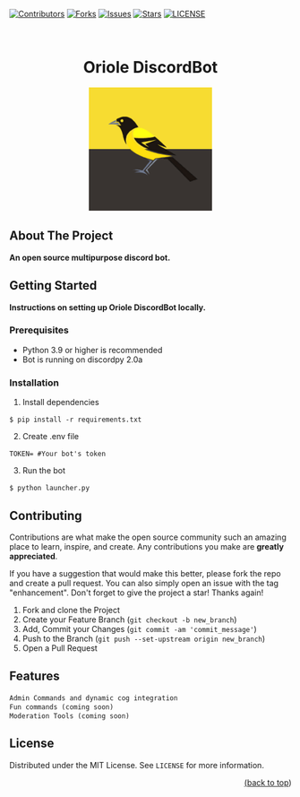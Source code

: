 <div id="top"></div>


<!-- Badges -->
[![Contributors][contributors-shield]][contributors-url]
[![Forks][forks-shield]][forks-url]
[![Issues][issues-shield]][issues-url]
[![Stars][stars-shield]][stars-url]
[![LICENSE][license-shield]][license-url]


<!-- LOGO -->
<br />
<div align="center">
  <h1 align="center">Oriole DiscordBot</h1>
  <a href="https://github.com/othneildrew/Best-README-Template">
    <img src="https://github.com/Kate028/Oriole-DiscordBot/blob/main/Community%20Art/Oriole_avatar_1.png" alt="Logo" width="220">
  </a>
</div>


<!-- About -->
## About The Project

 **An open source multipurpose discord bot.**


<!-- Installation -->
## Getting Started

 **Instructions on setting up Oriole DiscordBot locally.**

### Prerequisites

 - Python 3.9 or higher is recommended
 - Bot is running on discordpy 2.0a 
 
### Installation

1. Install dependencies 
  ```
  $ pip install -r requirements.txt
  ```
  
2. Create .env file
  ```
  TOKEN= #Your bot's token
  ```
3. Run the bot
  ```
  $ python launcher.py
  ```


<!-- CONTRIBUTING -->
## Contributing

Contributions are what make the open source community such an amazing place to learn, inspire, and create. Any contributions you make are **greatly appreciated**.

If you have a suggestion that would make this better, please fork the repo and create a pull request. You can also simply open an issue with the tag "enhancement".
Don't forget to give the project a star! Thanks again!

1. Fork and clone the Project
2. Create your Feature Branch (`git checkout -b new_branch`)
3. Add, Commit your Changes (`git commit -am 'commit_message'`)
4. Push to the Branch (`git push --set-upstream origin new_branch`)
5. Open a Pull Request


<!-- Features -->
## Features

    Admin Commands and dynamic cog integration
    Fun commands (coming soon)
    Moderation Tools (coming soon)


<!-- Licensing -->
## License

Distributed under the MIT License. See `LICENSE` for more information.

<p align="right"><a href="https://github.com/Batucho/Oriole-DiscordBot/blob/main/LICENSE"</a></p>


<p align="right">(<a href="#top">back to top</a>)</p>


<!-- Links & Images for Badge -->
[contributors-shield]: https://img.shields.io/github/contributors/Batucho/Oriole-DiscordBot.svg?style=for-the-badge
[contributors-url]: https://github.com/Batucho/Oriole-DiscordBot/blob/main/.github/CONTRIBUTING.md

[forks-shield]: https://img.shields.io/github/forks/Batucho/Oriole-DiscordBot.svg?style=for-the-badge
[forks-url]: https://github.com/Batucho/Oriole-DiscordBot/network/members

[stars-shield]: https://img.shields.io/github/stars/Batucho/Oriole-DiscordBot.svg?style=for-the-badge
[stars-url]: https://github.com/Batucho/Oriole-DiscordBot/stargazers

[issues-shield]: https://img.shields.io/github/issues/Batucho/Oriole-DiscordBot.svg?style=for-the-badge
[issues-url]: https://github.com/Batucho/Oriole-DiscordBot/issues

[license-shield]: https://img.shields.io/github/license/Batucho/Oriole-DiscordBot.svg?style=for-the-badge
[license-url]: https://github.com/Batucho/Oriole-DiscordBot/blob/main/LICENSE
